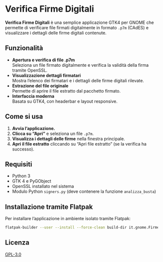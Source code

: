 # Verifica Firme Digitali

**Verifica Firme Digitali** è una semplice applicazione GTK4 per GNOME che permette di verificare file firmati digitalmente in formato `.p7m` (CAdES) e visualizzare i dettagli delle firme digitali contenute.

## Funzionalità

- **Apertura e verifica di file .p7m**  
  Seleziona un file firmato digitalmente e verifica la validità della firma tramite OpenSSL.
- **Visualizzazione dettagli firmatari**  
  Mostra l’elenco dei firmatari e i dettagli delle firme digitali rilevate.
- **Estrazione del file originale**  
  Permette di aprire il file estratto dal pacchetto firmato.
- **Interfaccia moderna**  
  Basata su GTK4, con headerbar e layout responsive.

## Come si usa

1. **Avvia l’applicazione.**
2. **Clicca su “Apri”** e seleziona un file `.p7m`.
3. **Visualizza i dettagli delle firme** nella finestra principale.
4. **Apri il file estratto** cliccando su “Apri file estratto” (se la verifica ha successo).

## Requisiti

- Python 3
- GTK 4 e PyGObject
- OpenSSL installato nel sistema
- Modulo Python `signers.py` (deve contenere la funzione `analizza_busta`)

## Installazione tramite Flatpak

Per installare l’applicazione in ambiente isolato tramite Flatpak:

```bash
flatpak-builder --user --install --force-clean build-dir it.gnome.Firme.yaml
```

## Licenza

[GPL-3.0](https://www.gnu.org/licenses/gpl-3.0.html)
